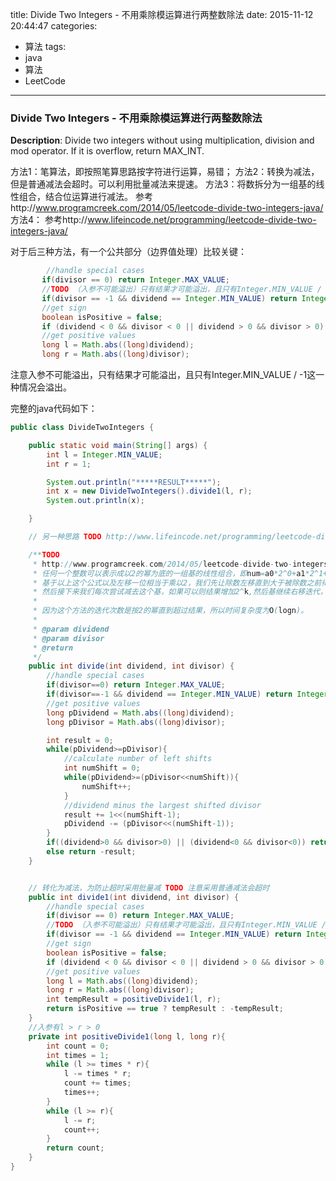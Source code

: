 


title: Divide Two Integers - 不用乘除模运算进行两整数除法
date: 2015-11-12 20:44:47
categories: 
- 算法
tags: 
- java
- 算法
- LeetCode
<!--updated: 2015-11-12 21:40:47-->
---

### Divide Two Integers - 不用乘除模运算进行两整数除法

**Description**: Divide two integers without using multiplication, division and mod operator. If it is overflow, return MAX_INT.

方法1：笔算法，即按照笔算思路按字符进行运算，易错；
方法2：转换为减法，但是普通减法会超时。可以利用批量减法来提速。
方法3：将数拆分为一组基的线性组合，结合位运算进行减法。
参考http://www.programcreek.com/2014/05/leetcode-divide-two-integers-java/
方法4：
参考http://www.lifeincode.net/programming/leetcode-divide-two-integers-java/

对于后三种方法，有一个公共部分（边界值处理）比较关键：
```java
		//handle special cases
       if(divisor == 0) return Integer.MAX_VALUE;
       //TODO （入参不可能溢出）只有结果才可能溢出，且只有Integer.MIN_VALUE / -1这一种情况会溢出
       if(divisor == -1 && dividend == Integer.MIN_VALUE) return Integer.MAX_VALUE;
       //get sign
       boolean isPositive = false;
       if (dividend < 0 && divisor < 0 || dividend > 0 && divisor > 0) isPositive = true;
       //get positive values
       long l = Math.abs((long)dividend);
       long r = Math.abs((long)divisor);
```
注意入参不可能溢出，只有结果才可能溢出，且只有Integer.MIN_VALUE / -1这一种情况会溢出。

完整的java代码如下：

```java
public class DivideTwoIntegers {

    public static void main(String[] args) {
        int l = Integer.MIN_VALUE;
        int r = 1;

        System.out.println("*****RESULT*****");
        int x = new DivideTwoIntegers().divide1(l, r);
        System.out.println(x);

    }

    // 另一种思路 TODO http://www.lifeincode.net/programming/leetcode-divide-two-integers-java/

    /**TODO
     * http://www.programcreek.com/2014/05/leetcode-divide-two-integers-java/
     * 任何一个整数可以表示成以2的幂为底的一组基的线性组合，即num=a0*2^0+a1*2^1+a2*2^2+...+an*2^n。
     * 基于以上这个公式以及左移一位相当于乘以2，我们先让除数左移直到大于被除数之前得到一个最大的基。
     * 然后接下来我们每次尝试减去这个基，如果可以则结果增加2^k,然后基继续右移迭代，直到基为0为止。
     *
     * 因为这个方法的迭代次数是按2的幂直到超过结果，所以时间复杂度为O(logn)。
     *
     * @param dividend
     * @param divisor
     * @return
     */
    public int divide(int dividend, int divisor) {
        //handle special cases
        if(divisor==0) return Integer.MAX_VALUE;
        if(divisor==-1 && dividend == Integer.MIN_VALUE) return Integer.MAX_VALUE;
        //get positive values
        long pDividend = Math.abs((long)dividend);
        long pDivisor = Math.abs((long)divisor);

        int result = 0;
        while(pDividend>=pDivisor){
            //calculate number of left shifts
            int numShift = 0;
            while(pDividend>=(pDivisor<<numShift)){
                numShift++;
            }
            //dividend minus the largest shifted divisor
            result += 1<<(numShift-1);
            pDividend -= (pDivisor<<(numShift-1));
        }
        if((dividend>0 && divisor>0) || (dividend<0 && divisor<0)) return result;
        else return -result;
    }


    // 转化为减法，为防止超时采用批量减 TODO 注意采用普通减法会超时
    public int divide1(int dividend, int divisor) {
        //handle special cases
        if(divisor == 0) return Integer.MAX_VALUE;
        //TODO （入参不可能溢出）只有结果才可能溢出，且只有Integer.MIN_VALUE / -1这一种情况会溢出
        if(divisor == -1 && dividend == Integer.MIN_VALUE) return Integer.MAX_VALUE;
        //get sign
        boolean isPositive = false;
        if (dividend < 0 && divisor < 0 || dividend > 0 && divisor > 0) isPositive = true;
        //get positive values
        long l = Math.abs((long)dividend);
        long r = Math.abs((long)divisor);
        int tempResult = positiveDivide1(l, r);
        return isPositive == true ? tempResult : -tempResult;
    }
    //入参有l > r > 0
    private int positiveDivide1(long l, long r){
        int count = 0;
        int times = 1;
        while (l >= times * r){
            l -= times * r;
            count += times;
            times++;
        }
        while (l >= r){
            l -= r;
            count++;
        }
        return count;
    }
}
```
